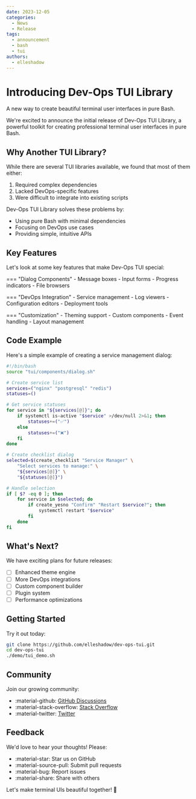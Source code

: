```yaml
---
date: 2023-12-05
categories:
  - News
  - Release
tags:
  - announcement
  - bash
  - tui
authors:
  - elleshadow
---
```


# Introducing Dev-Ops TUI Library

A new way to create beautiful terminal user interfaces in pure Bash.

<!-- more -->

We're excited to announce the initial release of Dev-Ops TUI Library, a powerful toolkit for creating professional terminal user interfaces in pure Bash.

## Why Another TUI Library?

While there are several TUI libraries available, we found that most of them either:

1. Required complex dependencies
2. Lacked DevOps-specific features
3. Were difficult to integrate into existing scripts

Dev-Ops TUI Library solves these problems by:

- Using pure Bash with minimal dependencies
- Focusing on DevOps use cases
- Providing simple, intuitive APIs

## Key Features

Let's look at some key features that make Dev-Ops TUI special:

=== "Dialog Components"
    - Message boxes
    - Input forms
    - Progress indicators
    - File browsers

=== "DevOps Integration"
    - Service management
    - Log viewers
    - Configuration editors
    - Deployment tools

=== "Customization"
    - Theming support
    - Custom components
    - Event handling
    - Layout management

## Code Example

Here's a simple example of creating a service management dialog:

```bash
#!/bin/bash
source "tui/components/dialog.sh"

# Create service list
services=("nginx" "postgresql" "redis")
statuses=()

# Get service statuses
for service in "${services[@]}"; do
    if systemctl is-active "$service" >/dev/null 2>&1; then
        statuses+=("✅")
    else
        statuses+=("❌")
    fi
done

# Create checklist dialog
selected=$(create_checklist "Service Manager" \
    "Select services to manage:" \
    "${services[@]}" \
    "${statuses[@]}")

# Handle selection
if [ $? -eq 0 ]; then
    for service in $selected; do
        if create_yesno "Confirm" "Restart $service?"; then
            systemctl restart "$service"
        fi
    done
fi
```

## What's Next?

We have exciting plans for future releases:

- [ ] Enhanced theme engine
- [ ] More DevOps integrations
- [ ] Custom component builder
- [ ] Plugin system
- [ ] Performance optimizations

## Getting Started

Try it out today:

```bash
git clone https://github.com/elleshadow/dev-ops-tui.git
cd dev-ops-tui
./demo/tui_demo.sh
```

## Community

Join our growing community:

- :material-github: [GitHub Discussions](https://github.com/elleshadow/dev-ops-tui/discussions)
- :material-stack-overflow: [Stack Overflow](https://stackoverflow.com/questions/tagged/dev-ops-tui)
- :material-twitter: [Twitter](https://twitter.com/elleshadow)

## Feedback

We'd love to hear your thoughts! Please:

- :material-star: Star us on GitHub
- :material-source-pull: Submit pull requests
- :material-bug: Report issues
- :material-share: Share with others

Let's make terminal UIs beautiful together! 🚀 